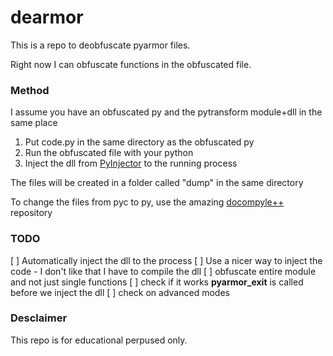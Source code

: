 # dearmor
This is a repo to deobfuscate pyarmor files.

Right now I can obfuscate functions in the obfuscated file.

### Method
I assume you have an obfuscated py and the pytransform module+dll in the same place

1. Put code.py in the same directory as the obfuscated py
1. Run the obfuscated file with your python
1. Inject the dll from [PyInjector](https://github.com/call-042PE/PyInjector) to the running process

The files will be created in a folder called "dump" in the same directory

To change the files from pyc to py, use the amazing [docompyle++](https://github.com/zrax/pycdc) repository

### TODO
[ ] Automatically inject the dll to the process
[ ] Use a nicer way to inject the code - I don't like that I have to compile the dll
[ ] obfuscate entire module and not just single functions
[ ] check if it works __pyarmor_exit__ is called before we inject the dll
[ ] check on advanced modes


### Desclaimer
This repo is for educational perpused only.